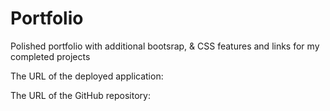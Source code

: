 # Portfolio
Polished portfolio with additional bootsrap, & CSS features and links for my completed projects

The URL of the deployed application: 

The URL of the GitHub repository: 
